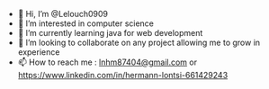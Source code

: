 - 👋 Hi, I’m @Lelouch0909
- 👀 I’m interested in computer science
- 🌱 I’m currently learning java for web development
- 💞️ I’m looking to collaborate on any project allowing me to grow in experience
- 📫 How to reach me : lnhm87404@gmail.com or https://www.linkedin.com/in/hermann-lontsi-661429243

<!---
Lelouch0909/Lelouch0909 is a ✨ special ✨ repository because its `README.md` (this file) appears on your GitHub profile.
You can click the Preview link to take a look at your changes.
--->
